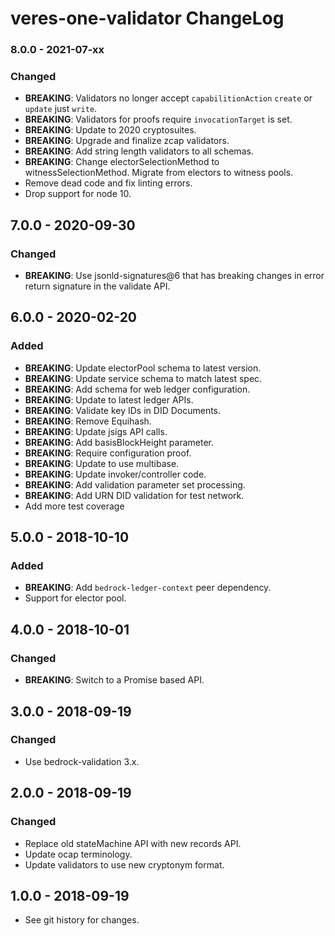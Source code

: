 # veres-one-validator ChangeLog

### 8.0.0 - 2021-07-xx

### Changed
- **BREAKING**: Validators no longer accept `capabilitionAction` `create` or `update` just `write`.
- **BREAKING**: Validators for proofs require `invocationTarget` is set.
- **BREAKING**: Update to 2020 cryptosuites.
- **BREAKING**: Upgrade and finalize zcap validators.
- **BREAKING**: Add string length validators to all schemas.
- **BREAKING**: Change electorSelectionMethod to witnessSelectionMethod. Migrate
  from electors to witness pools.
- Remove dead code and fix linting errors.
- Drop support for node 10.

## 7.0.0 - 2020-09-30

### Changed
- **BREAKING**: Use jsonld-signatures@6 that has breaking changes in error
  return signature in the validate API.

## 6.0.0 - 2020-02-20

### Added
- **BREAKING**: Update electorPool schema to latest version.
- **BREAKING**: Update service schema to match latest spec.
- **BREAKING**: Add schema for web ledger configuration.
- **BREAKING**: Update to latest ledger APIs.
- **BREAKING**: Validate key IDs in DID Documents.
- **BREAKING**: Remove Equihash.
- **BREAKING**: Update jsigs API calls.
- **BREAKING**: Add basisBlockHeight parameter.
- **BREAKING**: Require configuration proof.
- **BREAKING**: Update to use multibase.
- **BREAKING**: Update invoker/controller code.
- **BREAKING**: Add validation parameter set processing.
- **BREAKING**: Add URN DID validation for test network.
- Add more test coverage

## 5.0.0 - 2018-10-10

### Added
- **BREAKING**: Add `bedrock-ledger-context` peer dependency.
- Support for elector pool.

## 4.0.0 - 2018-10-01

### Changed
- **BREAKING**: Switch to a Promise based API.

## 3.0.0 - 2018-09-19

### Changed
- Use bedrock-validation 3.x.

## 2.0.0 - 2018-09-19

### Changed
- Replace old stateMachine API with new records API.
- Update ocap terminology.
- Update validators to use new cryptonym format.

## 1.0.0 - 2018-09-19

- See git history for changes.
